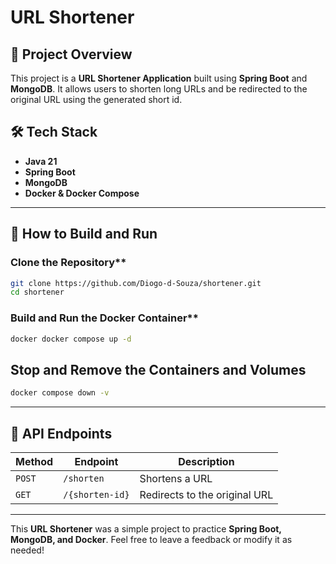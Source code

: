 # URL Shortener

## 📌 Project Overview
This project is a **URL Shortener Application** built using **Spring Boot** and **MongoDB**. It allows users to shorten long URLs and be redirected to the original URL using the generated short id.

## 🛠️ Tech Stack
- **Java 21**
- **Spring Boot**
- **MongoDB**
- **Docker & Docker Compose**

---

##  🔨 How to Build and Run

### Clone the Repository**
```sh
git clone https://github.com/Diogo-d-Souza/shortener.git
cd shortener
```

### Build and Run the Docker Container**
```sh
docker docker compose up -d
```
## Stop and Remove the Containers and Volumes
```sh
docker compose down -v
```
---

## 📡 API Endpoints
| Method | Endpoint        | Description |
|--------|-----------------|-------------|
| `POST` | `/shorten`  | Shortens a URL |
| `GET` | `/{shorten-id}` | Redirects to the original URL |


---

This **URL Shortener** was a simple project to practice **Spring Boot, MongoDB, and Docker**.
Feel free to leave a feedback or modify it as needed!
